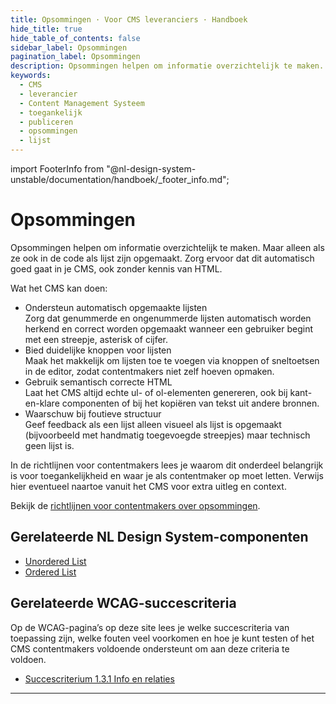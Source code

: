 ```yaml
---
title: Opsommingen · Voor CMS leveranciers · Handboek
hide_title: true
hide_table_of_contents: false
sidebar_label: Opsommingen
pagination_label: Opsommingen
description: Opsommingen helpen om informatie overzichtelijk te maken. Maar alleen als ze ook technisch als lijst zijn opgemaakt. Zorg evoor in je CMS dat dit automatisch goed gaat, ook zonder kennis van HTML.
keywords:
  - CMS
  - leverancier
  - Content Management Systeem
  - toegankelijk
  - publiceren
  - opsommingen
  - lijst
---
```


<!-- @license CC0-1.0 -->

import FooterInfo from "@nl-design-system-unstable/documentation/handboek/\_footer_info.md";

# Opsommingen

Opsommingen helpen om informatie overzichtelijk te maken. Maar alleen als ze ook in de code als lijst zijn opgemaakt. Zorg ervoor dat dit automatisch goed gaat in je CMS, ook zonder kennis van HTML.

Wat het CMS kan doen:

- Ondersteun automatisch opgemaakte lijsten  
  Zorg dat genummerde en ongenummerde lijsten automatisch worden herkend en correct worden opgemaakt wanneer een gebruiker begint met een streepje, asterisk of cijfer.
- Bied duidelijke knoppen voor lijsten  
  Maak het makkelijk om lijsten toe te voegen via knoppen of sneltoetsen in de editor, zodat contentmakers niet zelf hoeven opmaken.
- Gebruik semantisch correcte HTML  
  Laat het CMS altijd echte ul- of ol-elementen genereren, ook bij kant-en-klare componenten of bij het kopiëren van tekst uit andere bronnen.
- Waarschuw bij foutieve structuur  
  Geef feedback als een lijst alleen visueel als lijst is opgemaakt (bijvoorbeeld met handmatig toegevoegde streepjes) maar technisch geen lijst is.

In de richtlijnen voor contentmakers lees je waarom dit onderdeel belangrijk is voor toegankelijkheid en waar je als contentmaker op moet letten. Verwijs hier eventueel naartoe vanuit het CMS voor extra uitleg en context.

Bekijk de [richtlijnen voor contentmakers over opsommingen](/richtlijnen/content/tekstopmaak/opsommingen).

## Gerelateerde NL Design System-componenten

- [Unordered List](/unordered-list)
- [Ordered List](/ordered-list)

## Gerelateerde WCAG-succescriteria

Op de WCAG-pagina’s op deze site lees je welke succescriteria van toepassing zijn, welke fouten veel voorkomen en hoe je kunt testen of het CMS contentmakers voldoende ondersteunt om aan deze criteria te voldoen.

- [Succescriterium 1.3.1 Info en relaties](/wcag/1.3.1)

---

<FooterInfo />
